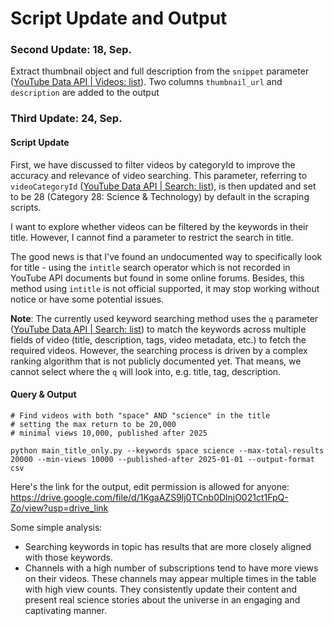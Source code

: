 # Script Update and Output
### Second Update: 18, Sep. 
Extract thumbnail object and full description from the `snippet` parameter ([YouTube Data API | Videos: list](https://developers.google.com/youtube/v3/docs/videos/list?hl=en)). Two columns `thumbnail_url` and `description` are added to the output

### Third Update: 24, Sep.
#### Script Update
First, we have discussed to filter videos by categoryId to improve the accuracy and relevance of video searching. This parameter, referring to `videoCategoryId` ([YouTube Data API | Search: list](https://developers.google.com/youtube/v3/docs/search/list?hl=en)), is then updated and set to be 28 (Category 28: Science & Technology) by default in the scraping scripts.

I want to explore whether videos can be filtered by the keywords in their title. However, I cannot find a parameter to restrict the search in title. 

The good news is that I've found an undocumented way to specifically look for title - using the `intitle` search operator which is not recorded in YouTube API documents but found in some online forums. Besides, this method using `intitle` is not official supported, it may stop working without notice or have some potential issues.

**Note**: 
The currently used keyword searching method uses the `q` parameter ([YouTube Data API | Search: list](https://developers.google.com/youtube/v3/docs/search/list?hl=en)) to match the keywords across multiple fields of video (title, description, tags, video metadata, etc.) to fetch the required videos. However, the searching process is driven by a complex ranking algorithm that is not publicly documented yet. That means, we cannot select where the `q` will look into, e.g. title, tag, description. 

#### Query & Output
```
# Find videos with both "space" AND "science" in the title
# setting the max return to be 20,000
# minimal views 10,000, published after 2025

python main_title_only.py --keywords space science --max-total-results 20000 --min-views 10000 --published-after 2025-01-01 --output-format csv
```

Here's the link for the output, edit permission is allowed for anyone: 
https://drive.google.com/file/d/1KgaAZS9lj0TCnb0DlnjO021ct1FpQ-Zo/view?usp=drive_link

Some simple analysis:
- Searching keywords in topic has results that are more closely aligned with those keywords.
- Channels with a high number of subscriptions tend to have more views on their videos. These channels may appear multiple times in the table with high view counts. They consistently update their content and present real science stories about the universe in an engaging and captivating manner.

